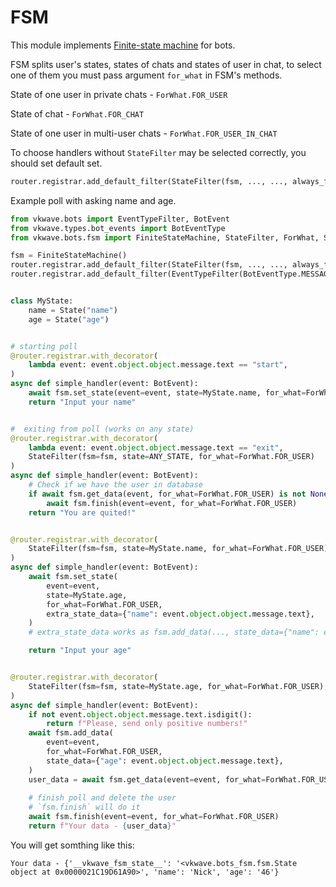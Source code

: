 # FSM

This module implements [Finite-state machine](https://en.wikipedia.org/wiki/Finite-state_machine) for bots.


FSM splits user's states, states of chats and states of user in chat, to select one of them you must pass argument `for_what` in FSM's methods.


State of one user in private chats - `ForWhat.FOR_USER`

State of chat - `ForWhat.FOR_CHAT`

State of one user in multi-user chats - `ForWhat.FOR_USER_IN_CHAT`


To choose handlers without `StateFilter` may be selected correctly, you should set default set.

```python
router.registrar.add_default_filter(StateFilter(fsm, ..., ..., always_false=True))
```

Example poll with asking name and age.

```python
from vkwave.bots import EventTypeFilter, BotEvent
from vkwave.types.bot_events import BotEventType
from vkwave.bots.fsm import FiniteStateMachine, StateFilter, ForWhat, State, ANY_STATE

fsm = FiniteStateMachine()
router.registrar.add_default_filter(StateFilter(fsm, ..., ..., always_false=True))
router.registrar.add_default_filter(EventTypeFilter(BotEventType.MESSAGE_NEW.value))  # we don't want to write it in all handlers.


class MyState:
    name = State("name")
    age = State("age")


# starting poll
@router.registrar.with_decorator(
    lambda event: event.object.object.message.text == "start",
)
async def simple_handler(event: BotEvent):
    await fsm.set_state(event=event, state=MyState.name, for_what=ForWhat.FOR_USER)
    return "Input your name"


#  exiting from poll (works on any state)
@router.registrar.with_decorator(
    lambda event: event.object.object.message.text == "exit",
    StateFilter(fsm=fsm, state=ANY_STATE, for_what=ForWhat.FOR_USER)
)
async def simple_handler(event: BotEvent):
    # Check if we have the user in database
    if await fsm.get_data(event, for_what=ForWhat.FOR_USER) is not None:
        await fsm.finish(event=event, for_what=ForWhat.FOR_USER)
    return "You are quited!"


@router.registrar.with_decorator(
    StateFilter(fsm=fsm, state=MyState.name, for_what=ForWhat.FOR_USER),
)
async def simple_handler(event: BotEvent):
    await fsm.set_state(
        event=event,
        state=MyState.age,
        for_what=ForWhat.FOR_USER,
        extra_state_data={"name": event.object.object.message.text},
    )
    # extra_state_data works as fsm.add_data(..., state_data={"name": event.object.object.message.text})

    return "Input your age"


@router.registrar.with_decorator(
    StateFilter(fsm=fsm, state=MyState.age, for_what=ForWhat.FOR_USER),
)
async def simple_handler(event: BotEvent):
    if not event.object.object.message.text.isdigit():
        return f"Please, send only positive numbers!"
    await fsm.add_data(
        event=event,
        for_what=ForWhat.FOR_USER,
        state_data={"age": event.object.object.message.text},
    )
    user_data = await fsm.get_data(event=event, for_what=ForWhat.FOR_USER)
 
    # finish poll and delete the user
    # `fsm.finish` will do it
    await fsm.finish(event=event, for_what=ForWhat.FOR_USER)
    return f"Your data - {user_data}"
```

You will get somthing like this:
```
Your data - {'__vkwave_fsm_state__': '<vkwave.bots_fsm.fsm.State object at 0x0000021C19D61A90>', 'name': 'Nick', 'age': '46'}
```
